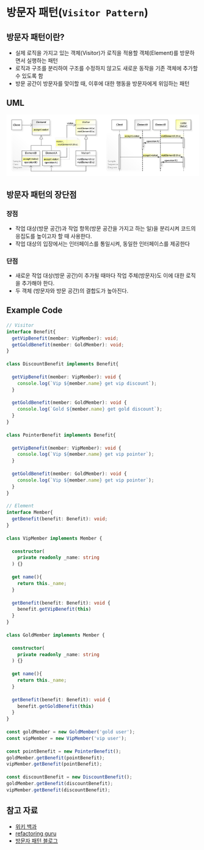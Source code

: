 # 방문자 패턴(`Visitor Pattern`)

## 방문자 패턴이란?
- 실제 로직을 가지고 있는 객체(Visitor)가 로직을 적용할 객체(Element)를 방문하면서 실행하는 패턴
- 로직과 구조를 분리하여 구조를 수정하지 않고도 새로운 동작을 기존 객체에 추가할 수 있도록 함
- 방문 공간이 방문자를 맞이할 때, 이후에 대한 행동을 방문자에게 위임하는 패턴

## UML
![img.png](../../../assets/visitor.png)

## 방문자 패턴의 장단점

### 장점
- 작업 대상(방문 공간)과 작업 항목(방문 공간을 가지고 하는 일)을 분리시켜 코드의 응집도를 높이고자 할 때 사용한다.
- 작업 대상의 입장에서는 인터페이스를 통일시켜, 동일한 인터페이스를 제공한다

### 단점
- 새로운 작업 대상(방문 공간)이 추가될 때마다 작업 주체(방문자)도 이에 대한 로직을 추가해야 한다.
- 두 객체 (방문자와 방문 공간)의 결합도가 높아진다.

## Example Code

```ts
// Visitor
interface Benefit{
  getVipBenefit(member: VipMember): void;
  getGoldBenefit(member: GoldMember): void;
}

class DiscountBenefit implements Benefit{
  
  getVipBenefit(member: VipMember): void {
    console.log(`Vip ${member.name} get vip discount`);
  }

  getGoldBenefit(member: GoldMember): void {
    console.log(`Gold ${member.name} get gold discount`);
  }
}

class PointerBenefit implements Benefit{
  
  getVipBenefit(member: VipMember): void {
    console.log(`Vip ${member.name} get vip pointer`);
  }

  getGoldBenefit(member: GoldMember): void {
    console.log(`Vip ${member.name} get vip pointer`);
  }
}

// Element
interface Member{
  getBenefit(benefit: Benefit): void;
}

class VipMember implements Member {

  constructor(
    private readonly _name: string
  ) {}

  get name(){
    return this._name;
  }

  getBenefit(benefit: Benefit): void {
    benefit.getVipBenefit(this)
  }
}

class GoldMember implements Member {

  constructor(
    private readonly _name: string
  ) {}

  get name(){
    return this._name;
  }

  getBenefit(benefit: Benefit): void {
    benefit.getGoldBenefit(this)
  }
}

const goldMember = new GoldMember('gold user');
const vipMember = new VipMember('vip user');

const pointBenefit = new PointerBenefit();
goldMember.getBenefit(pointBenefit);
vipMember.getBenefit(pointBenefit);

const discountBenefit = new DiscountBenefit();
goldMember.getBenefit(discountBenefit);
vipMember.getBenefit(discountBenefit);
```

## 참고 자료

- [위키 백과](https://ko.wikipedia.org/wiki/%EB%B9%84%EC%A7%80%ED%84%B0_%ED%8C%A8%ED%84%B4)
- [refactoring guru](https://refactoring.guru/design-patterns/behavioral-patterns)
- [방문자 패턴 블로그](https://thecodinglog.github.io/design/2019/10/29/visitor-pattern.html)
